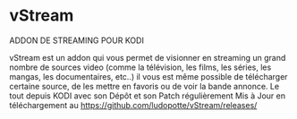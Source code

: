 # vStream
ADDON DE STREAMING POUR KODI

vStream est un addon qui vous permet de visionner en streaming un grand nombre de sources video 
(comme la télévision, les films, les séries, les mangas, les documentaires, etc..) il vous est même possible 
de télécharger certaine source, de les mettre en favoris ou de voir la bande annonce.
Le tout depuis KODI avec son Dépôt et son Patch régulièrement Mis à Jour en téléchargement au https://github.com/ludopotte/vStream/releases/
